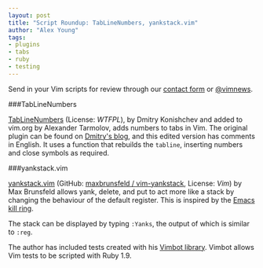 ```yaml
---
layout: post
title: "Script Roundup: TabLineNumbers, yankstack.vim"
author: "Alex Young"
tags: 
- plugins
- tabs
- ruby
- testing
---
```


<div class="intro">
Send in your Vim scripts for review through our <a href="/contact.html">contact form</a> or <a href="http://twitter.com/vimnews">@vimnews</a>.
</div>

###TabLineNumbers

[TabLineNumbers](http://www.vim.org/scripts/script.php?script_id=4331) (License: _WTFPL_), by Dmitry Konishchev and added to vim.org by Alexander Tarmolov, adds numbers to tabs in Vim.  The original plugin can be found on [Dmitry's blog](http://konishchevdmitry.blogspot.co.uk/2008/07/vim.html), and this edited version has comments in English.  It uses a function that rebuilds the `tabline`, inserting numbers and close symbols as required.

###yankstack.vim

[yankstack.vim](http://www.vim.org/scripts/script.php?script_id=3834) (GitHub: [maxbrunsfeld / vim-yankstack](https://github.com/maxbrunsfeld/vim-yankstack), License: _Vim_) by Max Brunsfeld allows yank, delete, and put to act more like a stack by changing the behaviour of the default register.  This is inspired by the [Emacs kill ring](http://www.gnu.org/software/emacs/manual/html_node/emacs/Kill-Ring.html).

The stack can be displayed by typing `:Yanks`, the output of which is similar to `:reg`.

The author has included tests created with his [Vimbot library](https://github.com/maxbrunsfeld/vimbot).  Vimbot allows Vim tests to be scripted with Ruby 1.9.
